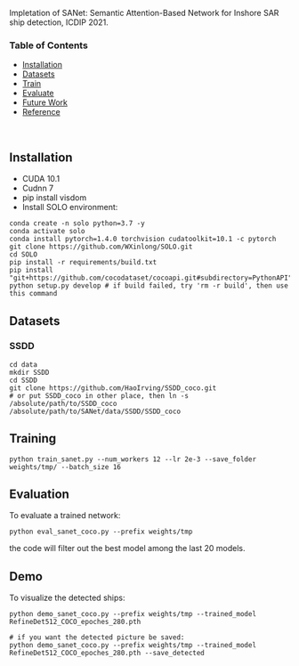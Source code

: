 Impletation of SANet: Semantic Attention-Based Network for Inshore SAR ship detection, ICDIP 2021.

### Table of Contents
<!-- - <a href='#performance'>Performance</a> -->
- <a href='#installation'>Installation</a>
- <a href='#datasets'>Datasets</a>
- <a href='#training-refinedet'>Train</a>
- <a href='#evaluation'>Evaluate</a>
- <a href='#todo'>Future Work</a>
- <a href='#references'>Reference</a>

&nbsp;
&nbsp;
&nbsp;
&nbsp;

<!-- ## Performance

#### VOC2007 Test

##### mAP (*Single Scale Test*)

| Arch | Paper | Caffe Version | Our PyTorch Version |
|:-:|:-:|:-:|:-:|
| RefineDet320 | 80.0% | 79.52% | 79.81% |
| RefineDet512 | 81.8% | 81.85% | 80.50% | -->

## Installation
- CUDA 10.1
- Cudnn 7
- pip install visdom
- Install SOLO environment:
```shell
conda create -n solo python=3.7 -y
conda activate solo
conda install pytorch=1.4.0 torchvision cudatoolkit=10.1 -c pytorch
git clone https://github.com/WXinlong/SOLO.git
cd SOLO
pip install -r requirements/build.txt
pip install "git+https://github.com/cocodataset/cocoapi.git#subdirectory=PythonAPI"
python setup.py develop # if build failed, try 'rm -r build', then use this command
```

## Datasets
### SSDD
```Shell
cd data
mkdir SSDD
cd SSDD
git clone https://github.com/HaoIrving/SSDD_coco.git
# or put SSDD_coco in other place, then ln -s /absolute/path/to/SSDD_coco /absolute/path/to/SANet/data/SSDD/SSDD_coco
```

## Training

```Shell
python train_sanet.py --num_workers 12 --lr 2e-3 --save_folder weights/tmp/ --batch_size 16
```

## Evaluation
To evaluate a trained network:

```Shell
python eval_sanet_coco.py --prefix weights/tmp
```
the code will filter out the best model among the last 20 models.

## Demo
To visualize the detected ships:

```Shell
python demo_sanet_coco.py --prefix weights/tmp --trained_model RefineDet512_COCO_epoches_280.pth

# if you want the detected picture be saved: 
python demo_sanet_coco.py --prefix weights/tmp --trained_model RefineDet512_COCO_epoches_280.pth --save_detected
```

